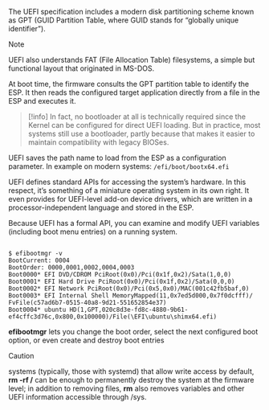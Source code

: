 The UEFI specification includes a modern disk partitioning scheme known as GPT (GUID Partition Table, where GUID stands for “globally unique identifier”).

>[!note]
>UEFI also understands FAT (File Allocation Table) filesystems, a simple but functional layout that originated in MS-DOS.

At boot time, the firmware consults the GPT partition table to identify the ESP. It then reads the configured target application directly from a file in the ESP and executes it. 

>[!info]
>In fact, no bootloader at all is technically required since the Kernel can be configured for direct UEFI loading. But in practice, most systems still use a bootloader, partly because that makes it easier to maintain compatibility with legacy BIOSes.

UEFI saves the path name to load from the ESP as a configuration parameter. In example on modern systems: `/efi/boot/bootx64.efi`

UEFI defines standard APIs for accessing the system’s hardware. In this respect, it’s something of a miniature operating system in its own right. It even provides for UEFI-level add-on device drivers, which are written in a processor-independent language and stored in the ESP.

Because UEFI has a formal API, you can examine and modify UEFI variables (including boot menu entries) on a running system.

```shell

$ efibootmgr -v
BootCurrent: 0004  
BootOrder: 0000,0001,0002,0004,0003  
Boot0000* EFI DVD/CDROM PciRoot(0x0)/Pci(0x1f,0x2)/Sata(1,0,0)  
Boot0001* EFI Hard Drive PciRoot(0x0)/Pci(0x1f,0x2)/Sata(0,0,0)  
Boot0002* EFI Network PciRoot(0x0)/Pci(0x5,0x0)/MAC(001c42fb5baf,0)  
Boot0003* EFI Internal Shell MemoryMapped(11,0x7ed5d000,0x7f0dcfff)/  
FvFile(c57ad6b7-0515-40a8-9d21-551652854e37)  
Boot0004* ubuntu HD(1,GPT,020c8d3e-fd8c-4880-9b61-  
ef4cffc3d76c,0x800,0x100000)/File(\EFI\ubuntu\shimx64.efi)

```

**efibootmgr** lets you change the boot order, select the next configured boot option, or even create and destroy boot entries

>[!caution]
>systems (typically, those with systemd) that allow write access by default, **rm -rf /** can be enough to permanently destroy the system at the firmware level; in addition to removing files, **rm** also removes variables and other UEFI information accessible through /sys.